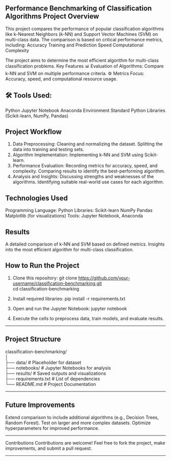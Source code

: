 Performance Benchmarking of Classification Algorithms
Project Overview
------
This project compares the performance of popular classification algorithms like k-Nearest Neighbors (k-NN) and Support Vector Machines (SVM) on multi-class data. The comparison is based on critical performance metrics, including:
Accuracy
Training and Prediction Speed
Computational Complexity

The project aims to determine the most efficient algorithm for multi-class classification problems.
Key Features
📊 Evaluation of Algorithms: Compare k-NN and SVM on multiple performance criteria.
⚙️ Metrics Focus: Accuracy, speed, and computational resource usage.

🛠️ Tools Used:
---
Python
Jupyter Notebook
Anaconda Environment
Standard Python Libraries (Scikit-learn, NumPy, Pandas)

Project Workflow
---
1. Data Preprocessing:
Cleaning and normalizing the dataset.
Splitting the data into training and testing sets.
2. Algorithm Implementation:
Implementing k-NN and SVM using Scikit-learn.
3. Performance Evaluation:
Recording metrics for accuracy, speed, and complexity.
Comparing results to identify the best-performing algorithm.
4. Analysis and Insights:
Discussing strengths and weaknesses of the algorithms.
Identifying suitable real-world use cases for each algorithm.

Technologies Used
----
Programming Language: Python
Libraries:
Scikit-learn
NumPy
Pandas
Matplotlib (for visualizations)
Tools: Jupyter Notebook, Anaconda

Results
-----
A detailed comparison of k-NN and SVM based on defined metrics.
Insights into the most efficient algorithm for multi-class classification.

How to Run the Project
---
1. Clone this repository:
git clone https://github.com/your-username/classification-benchmarking.git  
cd classification-benchmarking

2. Install required libraries:
pip install -r requirements.txt

3. Open and run the Jupyter Notebook:
jupyter notebook

4. Execute the cells to preprocess data, train models, and evaluate results.

---
Project Structure
---
classification-benchmarking/  
│  
├── data/               # Placeholder for dataset  
├── notebooks/          # Jupyter Notebooks for analysis  
├── results/            # Saved outputs and visualizations  
├── requirements.txt    # List of dependencies  
└── README.md           # Project Documentation

---
Future Improvements
----
Extend comparison to include additional algorithms (e.g., Decision Trees, Random Forest).
Test on larger and more complex datasets.
Optimize hyperparameters for improved performance.

---
Contributions
Contributions are welcome! Feel free to fork the project, make improvements, and submit a pull request.


---

